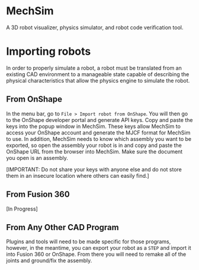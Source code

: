 # MechSim

A 3D robot visualizer, physics simulator, and robot code verification tool.

# Importing robots

In order to properly simulate a robot, a robot must be translated from an existing CAD environment to a manageable state capable of describing the physical characteristics that allow the physics engine to simulate the robot. 

## From OnShape

In the menu bar, go to `File > Import robot from OnShape`. You will then go to the OnShape developer portal and generate API keys. Copy and paste the keys into the popup window in MechSim. These keys allow MechSim to access your OnShape account and generate the MJCF format for MechSim to use. In addition, MechSim needs to know which assembly you want to be exported, so open the assembly your robot is in and copy and paste the OnShape URL from the browser into MechSim. Make sure the document you open is an assembly.

[IMPORTANT: Do not share your keys with anyone else and do not store them in an insecure location where others can easily find.]

## From Fusion 360

[In Progress]

## From Any Other CAD Program

Plugins and tools will need to be made specific for those programs, however, in the meantime, you can export your robot as a `STEP` and import it into Fusion 360 or OnShape. From there you will need to remake all of the joints and ground/fix the assembly.
